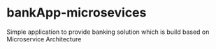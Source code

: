 # bankApp-microsevices
Simple application to provide banking solution which is build based on Microservice Architecture
